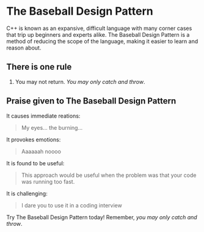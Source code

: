 The Baseball Design Pattern
===========================

C++ is known as an expansive, difficult language with many corner cases that trip up beginners and experts alike. The Baseball Design Pattern is a method of reducing the scope of the language, making it easier to learn and reason about.

There is one rule
-----------------

1. You may not return. _You may only catch and throw_.

Praise given to The Baseball Design Pattern
-------------------------------------------

It causes immediate reations:
> My eyes... the burning...

It provokes emotions:
> Aaaaaah noooo

It is found to be useful:
> This approach would be useful when the problem was that your code was running too fast.

It is challenging:
> I dare you to use it in a coding interview

Try The Baseball Design Pattern today! Remember, _you may only catch and throw_.

